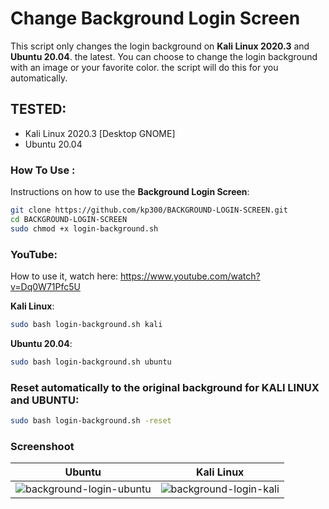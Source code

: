 # Change Background Login Screen

This script only changes the login background on **Kali Linux 2020.3** and **Ubuntu 20.04**. the latest. 
You can choose to change the login background with an image or your favorite color. the script will do this for you automatically.

## TESTED:
* Kali Linux 2020.3 [Desktop GNOME]
* Ubuntu 20.04

### How To Use :
Instructions on how to use the **Background Login Screen**:

```bash
git clone https://github.com/kp300/BACKGROUND-LOGIN-SCREEN.git
cd BACKGROUND-LOGIN-SCREEN
sudo chmod +x login-background.sh
```

### YouTube:
How to use it, watch here: https://www.youtube.com/watch?v=Dq0W71Pfc5U

**Kali Linux**:

```bash
sudo bash login-background.sh kali
```

**Ubuntu 20.04**:

```bash
sudo bash login-background.sh ubuntu
```

### Reset automatically to the original background for **KALI LINUX** and **UBUNTU**:

```bash
sudo bash login-background.sh -reset
```

### Screenshoot
| Ubuntu | Kali Linux	|
| ------------  | ------------ |
|![background-login-ubuntu](https://user-images.githubusercontent.com/58439463/96018458-7dd4e980-0e75-11eb-8d8d-6d33c3b3ebaf.png)|![background-login-kali](https://user-images.githubusercontent.com/58439463/87871917-af592880-c9de-11ea-90dc-01732f456b2d.png)
